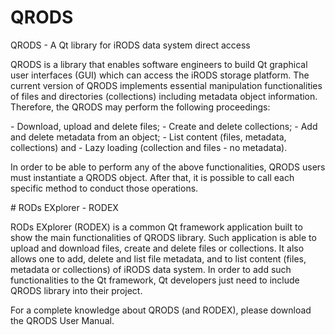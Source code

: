 # QRODS
QRODS -  A Qt library for iRODS data system direct access

<p>QRODS is a library that enables software engineers to build Qt graphical user interfaces (GUI) which can access
the iRODS storage platform. The current version of QRODS implements essential manipulation functionalities
of files and directories (collections) including metadata object information. Therefore, the QRODS may perform
the following proceedings: </p>
- Download, upload and delete files;
- Create and delete collections;
- Add and delete metadata from an object;
- List content (files, metadata, collections) and
- Lazy loading (collection and files - no metadata).

<p>
In order to be able to perform any of the above functionalities, QRODS users must instantiate a QRODS
object. After that, it is possible to call each specific method to conduct those operations.
</p>
# RODs EXplorer - RODEX

<p>
RODs EXplorer (RODEX) is a common Qt framework application built to show the main functionalities of QRODS library.
Such application is able to upload and download files, create and delete files or collections. It
also allows one to add, delete and list file metadata, and to list content (files, metadata or collections) of iRODS
data system. In order to add such functionalities to the Qt framework, Qt developers just need to include QRODS
library into their project.
</p>
<p>
For a complete knowledge about QRODS (and RODEX), please download the QRODS User Manual.
</p>

